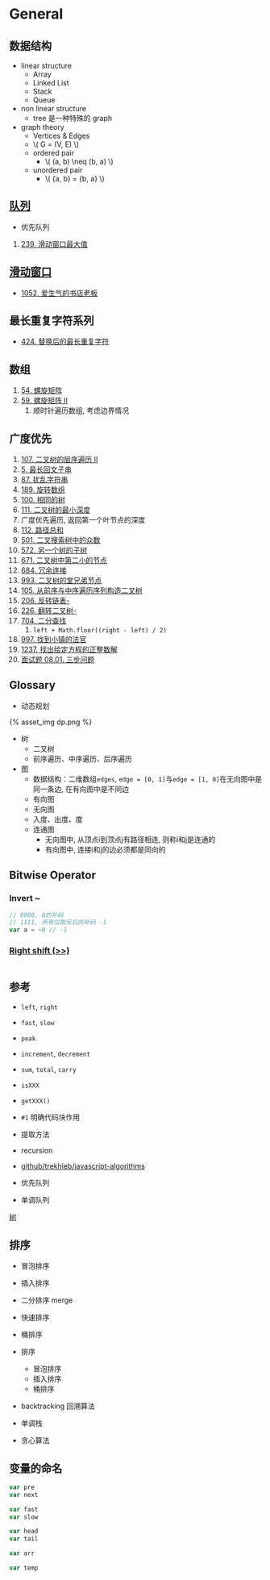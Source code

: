 # General

## 数据结构

- linear structure
  - Array
  - Linked List
  - Stack
  - Queue
- non linear structure
  - tree 是一种特殊的 graph
- graph theory
  - Vertices & Edges
  - \\( G = (V, E) \\)
  - ordered pair
    - \\( (a, b) \neq (b, a) \\)
  - unordered pair
    - \\( {a, b} = {b, a} \\)

## [队列](https://leetcode-cn.com/tag/queue/)

- 优先队列

1. [239. 滑动窗口最大值](https://leetcode-cn.com/problems/sliding-window-maximum/)

## [滑动窗口](https://leetcode-cn.com/tag/sliding-window/) 

- [1052. 爱生气的书店老板](https://leetcode-cn.com/problems/grumpy-bookstore-owner/)

## 最长重复字符系列

- [424. 替换后的最长重复字符](https://leetcode-cn.com/problems/longest-repeating-character-replacement/)

## 数组
1. [54. 螺旋矩阵](https://leetcode-cn.com/problems/spiral-matrix/)
2. [59. 螺旋矩阵 II](https://leetcode-cn.com/problems/spiral-matrix-ii/)
   1. 顺时针遍历数组, 考虑边界情况

## 广度优先

1. [107. 二叉树的层序遍历 II](https://leetcode-cn.com/problems/binary-tree-level-order-traversal-ii/)
2. [5. 最长回文子串](https://leetcode-cn.com/problems/longest-palindromic-substring/)
3. [87. 扰乱字符串](https://leetcode-cn.com/problems/scramble-string/)
4. [189. 旋转数组](https://leetcode-cn.com/problems/rotate-array/)
5. [100. 相同的树](https://leetcode-cn.com/problems/same-tree/)
6.  [111. 二叉树的最小深度](https://leetcode-cn.com/problems/minimum-depth-of-binary-tree/)
   1. 广度优先遍历, 返回第一个叶节点的深度
7.  [112. 路径总和](https://leetcode-cn.com/problems/path-sum/)
8.  [501. 二叉搜索树中的众数](https://leetcode-cn.com/problems/find-mode-in-binary-search-tree/)
9.  [572. 另一个树的子树](https://leetcode-cn.com/problems/subtree-of-another-tree/)
10. [671. 二叉树中第二小的节点](https://leetcode-cn.com/problems/second-minimum-node-in-a-binary-tree/)
11. [684. 冗余连接](https://leetcode-cn.com/problems/redundant-connection/)
12. [993. 二叉树的堂兄弟节点](https://leetcode-cn.com/problems/cousins-in-binary-tree/)
13. [105. 从前序与中序遍历序列构造二叉树](https://leetcode-cn.com/problems/construct-binary-tree-from-preorder-and-inorder-traversal/)
14. [206. 反转链表-](https://leetcode-cn.com/problems/reverse-linked-list/)
15. [226. 翻转二叉树-](https://leetcode-cn.com/problems/invert-binary-tree/)
16. [704. 二分查找](https://leetcode-cn.com/problems/binary-search/)
    1.  `left + Math.floor((right - left) / 2)`
17. [997. 找到小镇的法官](https://leetcode-cn.com/problems/find-the-town-judge/)
18. [1237. 找出给定方程的正整数解](https://leetcode-cn.com/problems/find-positive-integer-solution-for-a-given-equation/)
19. [面试题 08.01. 三步问题](https://leetcode-cn.com/problems/three-steps-problem-lcci/)

## Glossary

- 动态规划

{% asset_img dp.png %}

- 树
  - 二叉树
  - 前序遍历、中序遍历、后序遍历
- 图
  - 数据结构：二维数组`edges`, `edge = [0, 1]`与`edge = [1, 0]`在无向图中是同一条边, 在有向图中是不同边
  - 有向图
  - 无向图
  - 入度、出度、度
  - 连通图
    - 无向图中, 从顶点i到顶点j有路径相连, 则称i和j是连通的
    - 有向图中, 连接i和j的边必须都是同向的


## Bitwise Operator

### Invert ~
```js
// 0000, 0的补码
// 1111, 所有位取反后的补码 -1
var a = ~0 // -1
```

### [Right shift (>>)](https://developer.mozilla.org/en-US/docs/Web/JavaScript/Reference/Operators/Right_shift)
```js

```

## 参考

- `left`, `right`
- `fast`, `slow`
- `peak`
- `increment`, `decrement`
- `sum`, `total`, `carry`
- `isXXX`
- `getXXX()`
- `#1` 明确代码块作用
- 提取方法
- recursion
- [github/trekhleb/javascript-algorithms](https://github.com/trekhleb/javascript-algorithms)

- 优先队列
- 单调队列


[树](https://leetcode-cn.com/tag/tree/)

## 排序

- 冒泡排序
- 插入排序
- 二分排序 merge
- 快速排序
- 桶排序

- 排序
  - 冒泡排序
  - 插入排序
  - 桶排序
- backtracking 回溯算法
- 单调栈
- 贪心算法

## 变量的命名

```javascript
var pre
var next

var fast
var slow

var head
var tail

var arr

var temp
```
